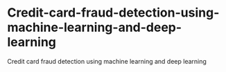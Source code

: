 # Credit-card-fraud-detection-using-machine-learning-and-deep-learning
Credit card fraud detection using machine learning and deep learning
